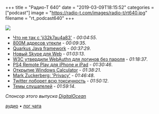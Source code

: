 +++
title = "Радио-Т 640"
date = "2019-03-09T18:15:52"
categories = ["podcast"]
image = "https://radio-t.com/images/radio-t/rt640.jpg"
filename = "rt_podcast640"
+++

![](https://radio-t.com/images/radio-t/rt640.jpg)

- [Что не так с 'ji32k7au4a83'](https://gizmodo.com/why-ji32k7au4a83-is-a-remarkably-common-password-1833045282?rev=1551743580894) - *00:04:55*.
- [800M адресов утекли](https://securitydiscovery.com/800-million-emails-leaked-online-by-email-verification-service/) - *00:09:35*.
- [Quarkus Java framework](https://developers.redhat.com/blog/2019/03/07/quarkus-next-generation-kubernetes-native-java-framework/) - *00:37:29*.
- [Новый Skype для Web](https://www.theverge.com/2019/3/8/18255848/skype-for-web-hd-video-calling-recording-search-gallery-chrome-edge) - *01:03:13*.
- [W3C утвердили WebAuthn для логинов без пароля](https://venturebeat.com/2019/03/04/w3c-approves-webauthn-as-the-web-standard-for-password-free-logins/) - *01:18:37*.
- [PS4 Remote Play для iPhone и iPad](https://www.engadget.com/2019/03/07/sony-ps4-remote-play-ios/) - *01:30:46*.
- [Открытие Windows Calculator](https://blogs.windows.com/buildingapps/2019/03/06/announcing-the-open-sourcing-of-windows-calculator/) - *01:38:21*.
- [Mark Zuckerberg: 'Privacy'](https://gizmodo.com/mark-zuckerberg-privacy-1833102970?utm_campaign=socialflow_gizmodo_twitter) - *01:46:48*.
- [Twitter поборет всю токсичность](https://www.wired.com/story/twitter-let-users-hide-replies-fight-toxic-comments/) - *01:50:12*.
- [Темы слушателей](https://radio-t.com/p/2019/03/05/prep-640/) - *01:59:14*.

*Спонсор этого выпуска [DigitalOcean](https://do.co/radiot)*


[аудио](https://cdn.radio-t.com/rt_podcast640.mp3) • [лог чата](http://chat.radio-t.com/logs/radio-t-640.html)
<audio src="https://cdn.radio-t.com/rt_podcast640.mp3" preload="none"></audio>
